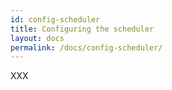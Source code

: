 ```yaml
---
id: config-scheduler
title: Configuring the scheduler
layout: docs
permalink: /docs/config-scheduler/
---
```


XXX
